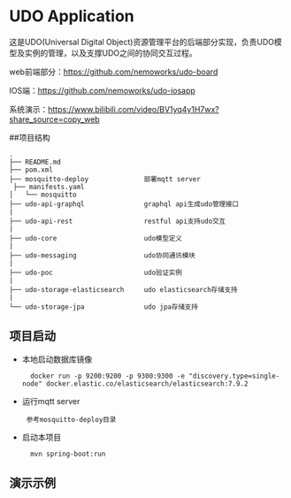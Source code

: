 # UDO Application

这是UDO(Universal Digital Object)资源管理平台的后端部分实现，负责UDO模型及实例的管理，以及支撑UDO之间的协同交互过程。

web前端部分：https://github.com/nemoworks/udo-board 

IOS端：https://github.com/nemoworks/udo-iosapp

系统演示：https://www.bilibili.com/video/BV1yq4y1H7wx?share_source=copy_web

##项目结构
```
.
├── README.md
├── pom.xml
├── mosquitto-deploy              部署mqtt server
 ├── manifests.yaml
│   └── mosquitto
├── udo-api-graphql               graphql api生成udo管理接口
|
├── udo-api-rest                  restful api支持udo交互
|
├── udo-core                      udo模型定义
|
├── udo-messaging                 udo协同通讯模块
|
├── udo-poc                       udo验证实例
|
├── udo-storage-elasticsearch     udo elasticsearch存储支持
|
└── udo-storage-jpa               udo jpa存储支持

```
## 项目启动

- 本地启动数据库镜像
  ```
    docker run -p 9200:9200 -p 9300:9300 -e "discovery.type=single-node" docker.elastic.co/elasticsearch/elasticsearch:7.9.2
  ```
  
- 运行mqtt server

    ```
     参考mosquitto-deploy目录
    ```

- 启动本项目
    ```
      mvn spring-boot:run
    ```

## 演示示例

